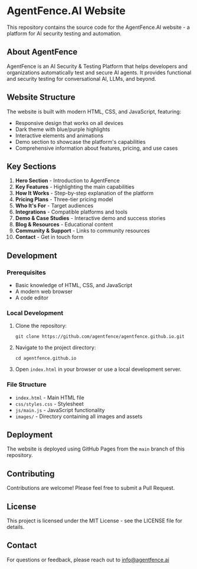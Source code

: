 # AgentFence.AI Website

This repository contains the source code for the AgentFence.AI website - a platform for AI security testing and automation.

## About AgentFence

AgentFence is an AI Security & Testing Platform that helps developers and organizations automatically test and secure AI agents. It provides functional and security testing for conversational AI, LLMs, and beyond.

## Website Structure

The website is built with modern HTML, CSS, and JavaScript, featuring:

- Responsive design that works on all devices
- Dark theme with blue/purple highlights
- Interactive elements and animations
- Demo section to showcase the platform's capabilities
- Comprehensive information about features, pricing, and use cases

## Key Sections

1. **Hero Section** - Introduction to AgentFence
2. **Key Features** - Highlighting the main capabilities
3. **How It Works** - Step-by-step explanation of the platform
4. **Pricing Plans** - Three-tier pricing model
5. **Who It's For** - Target audiences
6. **Integrations** - Compatible platforms and tools
7. **Demo & Case Studies** - Interactive demo and success stories
8. **Blog & Resources** - Educational content
9. **Community & Support** - Links to community resources
10. **Contact** - Get in touch form

## Development

### Prerequisites

- Basic knowledge of HTML, CSS, and JavaScript
- A modern web browser
- A code editor

### Local Development

1. Clone the repository:
   ```
   git clone https://github.com/agentfence/agentfence.github.io.git
   ```

2. Navigate to the project directory:
   ```
   cd agentfence.github.io
   ```

3. Open `index.html` in your browser or use a local development server.

### File Structure

- `index.html` - Main HTML file
- `css/styles.css` - Stylesheet
- `js/main.js` - JavaScript functionality
- `images/` - Directory containing all images and assets

## Deployment

The website is deployed using GitHub Pages from the `main` branch of this repository.

## Contributing

Contributions are welcome! Please feel free to submit a Pull Request.

## License

This project is licensed under the MIT License - see the LICENSE file for details.

## Contact

For questions or feedback, please reach out to info@agentfence.ai 